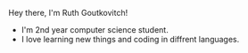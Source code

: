 Hey there, I'm Ruth Goutkovitch!

* I'm 2nd year computer science student.
* I love learning new things and coding in diffrent languages.
